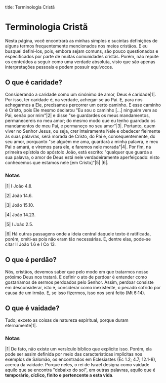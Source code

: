 title: Terminologia Cristã

# Terminologia Cristã

Nesta página, você encontrará as minhas simples e sucintas definições de alguns
termos frequentemente mencionados nos meios cristãos. E eu busquei definí-los,
pois, embora sejam comuns, são pouco questionados e especificados por parte de
muitas comunidades cristãs. Porém, não repute os conteúdos a seguir como uma
verdade absoluta, visto que são apenas interpretações pessoais e podem possuir
equívocos.

## O que é caridade?

Considerando a caridade como um sinônimo de amor, Deus é caridade|1|. Por isso,
ter caridade é, na verdade, achegar-se ao Pai. E, para nos achegarmos a Ele,
precisamos percorrer um certo caminho. E esse caminho é Cristo, pois Ele mesmo
declarou "Eu sou o caminho [...] ninguém vem ao Pai, senão por mim"|2| e disse
"se guardardes os meus mandamentos, permanecereis no meu amor; do mesmo modo
que eu tenho guardado os mandamentos de meu Pai, e permaneço no seu amor"|3|.
Portanto, quem viver no Senhor Jesus, ou seja, crer inteiramente Nele e
obedecer fielmente às suas palavras, será morada de Cristo, do Pai e,
consequentemente, do seu amor, porquanto "se alguém me ama, guardará a minha
palavra, e meu Pai o amará, e viremos para ele, e faremos nele morada"|4|. Por
fim, na primeira epístola do apóstolo João, está escrito: "qualquer que guarda
a sua palavra, o amor de Deus está nele verdadeiramente aperfeiçoado: nisto
conhecemos que estamos nele [em Cristo]"|5| |6|.

### Notas

|1| I João 4.8.

|2| João 14.6.

|3| João 15.10.

|4| João 14.23.

|5| I João 2.5.

|6| Há outras passagens onde a ideia central daquele texto é ratificada, porém,
omiti-as pois não eram tão necessárias. E, dentre elas, pode-se citar II João
1.6 e I Co 13.

## O que é perdão?

Nós, cristãos, devemos saber que pelo modo em que tratarmos nosso próximo Deus
nos tratará. E definir o ato de perdoar é entender como gostaríamos de sermos
perdoados pelo Senhor. Assim, perdoar consiste em desconsiderar, isto é,
considerar como inexistente, o pecado sofrido por causa de um irmão. E, se isso
fizermos, isso nos será feito (Mt 6:14).

## O que é vaidade?

Tudo; exceto as coisas de natureza espiritual, porque duram eternamente|1|.

### Notas

|1| De fato, não existe um versículo bíblico que explicite isso. Porém, ela
pode ser assim definida por meio das características implícitas nos exemplos
de Salomão, os encontrados em Eclesiastes (Ec 1.2; 4.7; 12.1-8), acerca da
vaidade. Porque neles, o rei de Israel designa como vaidade aquilo que se
encontra "debaixo do sol", em outras palavras, aquilo que é **temporário,
cíclico, finito e pertencente a esta vida**.
